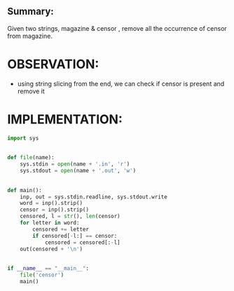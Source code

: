 ## Summary:
Given two strings, magazine & censor , remove all the occurrence of censor from magazine.

# OBSERVATION:
- using string slicing from the end, we can check if censor is present and remove it

# IMPLEMENTATION:
```py
import sys  
  
  
def file(name):  
    sys.stdin = open(name + '.in', 'r')  
    sys.stdout = open(name + '.out', 'w')  
  
  
def main():  
    inp, out = sys.stdin.readline, sys.stdout.write  
    word = inp().strip()  
    censor = inp().strip()  
    censored, l = str(), len(censor)  
    for letter in word:  
        censored += letter  
        if censored[-l:] == censor:  
            censored = censored[:-l]  
    out(censored + '\n')  
  
  
if __name__ == "__main__":  
    file('censor')  
    main()
```